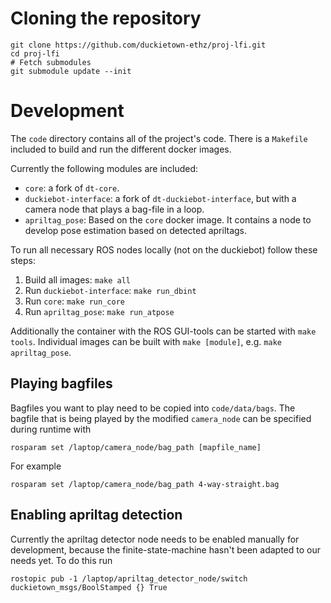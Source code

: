 # Cloning the repository
```
git clone https://github.com/duckietown-ethz/proj-lfi.git
cd proj-lfi
# Fetch submodules
git submodule update --init
```
# Development
The `code` directory contains all of the project's code.
There is a `Makefile` included to build and run the different docker images.

Currently the following modules are included:
- `core`: a fork of `dt-core`.
- `duckiebot-interface`: a fork of `dt-duckiebot-interface`, but with a camera node that plays a bag-file in a loop.
- `apriltag_pose`: Based on the `core` docker image. It contains a node to develop pose estimation based on detected apriltags.

To run all necessary ROS nodes locally (not on the duckiebot) follow these steps:
1. Build all images: `make all`
2. Run `duckiebot-interface`: `make run_dbint`
3. Run `core`: `make run_core`
4. Run `apriltag_pose`: `make run_atpose`

Additionally the container with the ROS GUI-tools can be started with `make tools`.
Individual images can be built with `make [module]`, e.g. `make apriltag_pose`.

## Playing bagfiles
Bagfiles you want to play need to be copied into `code/data/bags`.
The bagfile that is being played by the modified `camera_node` can be specified during runtime with
```
rosparam set /laptop/camera_node/bag_path [mapfile_name]
```
For example
```
rosparam set /laptop/camera_node/bag_path 4-way-straight.bag
```

## Enabling apriltag detection

Currently the apriltag detector node needs to be enabled manually for development, because the finite-state-machine hasn't been adapted to our needs yet.
To do this run
```
rostopic pub -1 /laptop/apriltag_detector_node/switch duckietown_msgs/BoolStamped {} True
```
